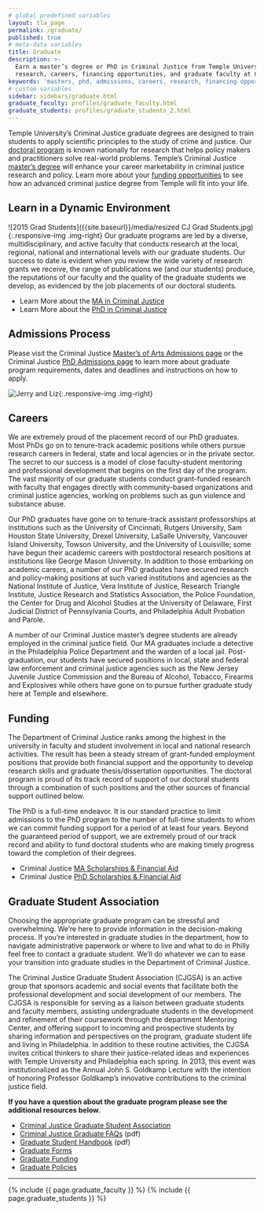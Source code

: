 ```yaml
---
# global predefined variables
layout: tla_page
permalink: /graduate/
published: true
# meta-data variables
title: Graduate
description: >-
  Earn a master’s degree or PhD in Criminal Justice from Temple University. Learn more about
  research, careers, financing opportunities, and graduate faculty at College of Liberal Arts.
keywords: 'masters, phd, admissions, careers, research, financing opportunities, graduate faculty'
# custom variables
sidebar: sidebars/graduate.html  
graduate_faculty: profiles/graduate_faculty.html
graduate_students: profiles/graduate_students_2.html
---
```

Temple University’s Criminal Justice graduate degrees are designed to train students to apply scientific principles to the study of crime and justice. Our [doctoral program](#learn-in-a-dynamic-environment) is known nationally for research that helps policy makers and practitioners solve real-world problems. Temple’s Criminal Justice [master’s degree](#learn-in-a-dynamic-environment) will enhance your career marketability in criminal justice research and policy. Learn more about your [funding opportunities](#funding) to see how an advanced criminal justice degree from Temple will fit into your life.

## Learn in a Dynamic Environment
![2015 Grad Students]({{site.baseurl}}/media/resized CJ Grad Students.jpg){:.responsive-img .img-right}
Our graduate programs are led by a diverse, multidisciplinary, and active faculty that conducts research at the local, regional, national and international levels with our graduate students. Our success to date is evident when you review the wide variety of research grants we receive, the range of publications we (and our students) produce, the reputations of our faculty and the quality of the graduate students we develop, as evidenced by the job placements of our doctoral students.

- Learn More about the [MA in Criminal Justice](https://www.temple.edu/academics/degree-programs/criminal-justice-ma-la-cj-ma)<br>
- Learn More about the [PhD in Criminal Justice](https://www.temple.edu/academics/degree-programs/criminal-justice-phd-la-cj-phd)<br>

## Admissions Process
Please visit the Criminal Justice [Master’s of Arts Admissions page](https://www.temple.edu/academics/degree-programs/criminal-justice-ma-la-cj-ma/cla-criminal-justice-ma-admissions) or the Criminal Justice [PhD Admissions page](https://www.temple.edu/academics/degree-programs/criminal-justice-phd-la-cj-phd/cla-criminal-justice-phd-admissions) to learn more about graduate program requirements, dates and deadlines and instructions on how to apply.

![Jerry and Liz]({{site.baseurl}}/media/jerryLizpgradproject1.jpg){:.responsive-img .img-right}
## Careers
We are extremely proud of the placement record of our PhD graduates. Most PhDs go on to tenure-track academic positions while others pursue research careers in federal, state and local agencies or in the private sector. The secret to our success is a model of close faculty-student mentoring and professional development that begins on the first day of the program. The vast majority of our graduate students conduct grant-funded research with faculty that engages directly with community-based organizations and criminal justice agencies, working on problems such as gun violence and substance abuse.

Our PhD graduates have gone on to tenure-track assistant professorships at institutions such as the University of Cincinnati, Rutgers University, Sam Houston State University, Drexel University, LaSalle University, Vancouver Island University, Towson University, and the University of Louisville; some have begun their academic careers with postdoctoral research positions at institutions like George Mason University. In addition to those embarking on academic careers, a number of our PhD graduates have secured research and policy-making positions at such varied institutions and agencies as the National Institute of Justice, Vera Institute of Justice, Research Triangle Institute, Justice Research and Statistics Association, the Police Foundation, the Center for Drug and Alcohol Studies at the University of Delaware, First Judicial District of Pennsylvania Courts, and Philadelphia Adult Probation and Parole.

A number of our Criminal Justice master’s degree students are already employed in the criminal justice field. Our MA graduates include a detective in the Philadelphia Police Department and the warden of a local jail. Post-graduation, our students have secured positions in local, state and federal law enforcement and criminal justice agencies such as the New Jersey Juvenile Justice Commission and the Bureau of Alcohol, Tobacco, Firearms and Explosives while others have gone on to pursue further graduate study here at Temple and elsewhere.

## Funding
The Department of Criminal Justice ranks among the highest in the university in faculty and student involvement in local and national research activities. The result has been a steady stream of grant-funded employment positions that provide both financial support and the opportunity to develop research skills and graduate thesis/dissertation opportunities. The doctoral program is proud of its track record of support of our doctoral students through a combination of such positions and the other sources of financial support outlined below.

The PhD is a full-time endeavor. It is our standard practice to limit admissions to the PhD program to the number of full-time students to whom we can commit funding support for a period of at least four years. Beyond the guaranteed period of support, we are extremely proud of our track record and ability to fund doctoral students who are making timely progress toward the completion of their degrees.

- Criminal Justice [MA Scholarships & Financial Aid](https://www.temple.edu/academics/degree-programs/criminal-justice-ma-la-cj-ma/cla-criminal-justice-ma-scholarships-financial-aid)
- Criminal Justice [PhD Scholarships & Financial Aid](https://www.temple.edu/academics/schools-and-colleges/college-of-liberal-arts/cla-graduate-phd-scholarships)

## Graduate Student Association
Choosing the appropriate graduate program can be stressful and overwhelming. We’re here to provide information in the decision-making process. If you’re interested in graduate studies in the department, how to navigate administrative paperwork or where to live and what to do in Philly feel free to contact a graduate student. We’ll do whatever we can to ease your transition into graduate studies in the Department of Criminal Justice.

The Criminal Justice Graduate Student Association (CJGSA) is an active group that sponsors academic and social events that facilitate both the professional development and social development of our members. The CJGSA is responsible for serving as a liaison between graduate students and faculty members, assisting undergraduate students in the development and refinement of their coursework through the department Mentoring Center, and offering support to incoming and prospective students by sharing information and perspectives on the program, graduate student life and living in Philadelphia. In addition to these routine activities, the CJGSA invites critical thinkers to share their justice-related ideas and experiences with Temple University and Philadelphia each spring. In 2013, this event was institutionalized as the Annual John S. Goldkamp Lecture with the intention of honoring Professor Goldkamp’s innovative contributions to the criminal justice field.

**If you have a question about the graduate program please see the additional resources below.**
- [Criminal Justice Graduate Student Association](/criminal-justice/student-life#graduate-student-association/)
- [Criminal Justice Graduate FAQs](https://liberalarts.temple.edu/sites/liberalarts/files/CJ%20Graduate%20FAQ%27s-%202020.pdf) (pdf)
- [Graduate Student Handbook](https://liberalarts.temple.edu/sites/liberalarts/files/CriminalJusticeGraduateStudentHandbook_June2017_JF.pdf) (pdf)
- [Graduate Forms](http://www.temple.edu/grad/forms/index.htm)
- [Graduate Funding](http://www.temple.edu/grad/finances/index.htm)
- [Graduate Policies](http://www.temple.edu/grad/policies/index.htm)

___

{% include {{ page.graduate_faculty }} %}
{% include {{ page.graduate_students }} %}
